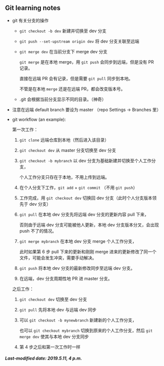 ## Git learning notes

+ git 有关分支的操作

  + `git checkout -b dev` 新建并切换至 dev 分支

  + `git push --set-upstream origin dev` 将 dev 分支关联至远端

  + `git merge dev` 在当前分支下 merge dev 分支

    `git merge` 是在本地 merge，用 `git push` 会同步到远端，但是没有 PR 记录。

    直接在远端 PR 会有记录，但是需要 `git pull` 同步到本地。

    不管是在本地 `merge` 还是在远端 PR，都会改变版本号。

  + .git 会根据当前分支显示不同的目录。（神奇）

+ 注意在远端 default branch 要设为 master （repo Settings -> Branches 里）

+ git workflow (an example):

  第一次工作：

  1. `git clone` 远端仓库到本地（然后进入该目录）

  2. `git checkout dev` 从 master 分支切换至 dev 分支

  3. `git checkout -b mybranch` 以 dev 分支为基础新建并切换至个人工作分支，

     个人工作分支只存在于本地，不用上传到远端。

  4. 在个人分支下工作，`git add` + `git commit` （不用 `git push`）

  5. 工作完成，用 `git checkout dev` 切换回 dev 分支（此时个人分支版本领先于 dev 分支）

  6. `git pull` 在本地 dev 分支先将远端 dev 分支的更新内容 pull 下来，

     否则由于远端 dev 分支可能被他人更新，本地 dev 分支版本分叉，会出现 push 不了的情况。

  7. `git merge mybranch` 在本地 dev 分支 merge 个人工作分支，

     此时如果第 6 步 pull 下来的更新和刚刚 merge 进来的更新修改了同一个文件，可能会发生冲突，需要手动解决。

  8. `git push` 将本地 dev 分支的最新修改同步至远端 dev 分支。

  9. 在远端，dev 分支周期性地 PR 进 master 分支。

  之后工作：

  1. `git checkout dev` 切换至 dev 分支

  2. `git pull` 先将本地 dev 与远端 dev 同步

  3. 可以 `git checkout -b mynewbranch` 新建新的个人工作分支，

     也可以 `git checkout mybranch` 切换到原来的个人工作分支，然后 `git merge dev` 使其与本地 dev 分支同步

  4. 第 4 步之后和第一次工作时一样

##### Last-modified date: 2019.5.11, 4 p.m.

